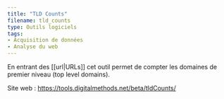 ```yaml
---
title: "TLD Counts"
filename: tld_counts
type: Outils logiciels
tags:
- Acquisition de données
- Analyse du web
---
```


En entrant des [[url|URLs]] cet outil permet de compter les domaines de premier niveau (top level domains).

Site web : <https://tools.digitalmethods.net/beta/tldCounts/>


